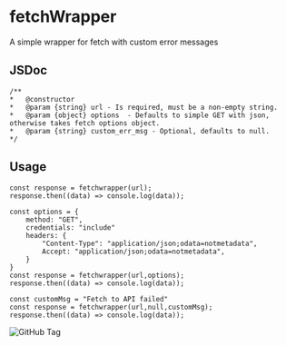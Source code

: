 # fetchWrapper
A simple wrapper for fetch with custom error messages

## JSDoc
```
/**
*   @constructor
*   @param {string} url - Is required, must be a non-empty string.
*   @param {object} options  - Defaults to simple GET with json, otherwise takes fetch options object.
*   @param {string} custom_err_msg - Optional, defaults to null.
*/
```

## Usage
```
const response = fetchwrapper(url);
response.then((data) => console.log(data));
```
```
const options = {
    method: "GET",
    credentials: "include"
    headers: {
        "Content-Type": "application/json;odata=notmetadata",
        Accept: "application/json;odata=notmetadata",
    }
}
const response = fetchwrapper(url,options);
response.then((data) => console.log(data));
```
```
const customMsg = "Fetch to API failed"
const response = fetchwrapper(url,null,customMsg);
response.then((data) => console.log(data));
```

![GitHub Tag](https://img.shields.io/github/v/tag/awsum-panda/fetchwrapper?style=flat-square&label=npm)
